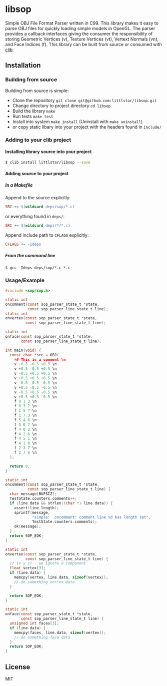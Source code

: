 # libsop

Simple OBJ File Format Parser written in C99.
This library makes it easy to parse OBJ files for quickly loading
simple models in OpenGL. The parser provides a callback interfaces giving the
consumer the responsibility of storing Geometric Vertices (v), Texture
Vertices (vt), Vertext Normals (vn), and Face Indices (f). This library
can be built from source or consumed with
[clib](https://github.com/clibs/clib).

## Installation

### Building from source

Building from source is simple:

* Clone the repository `git clone git@github.com:littlstar/libsop.git`
* Change directory to project directory `cd libsop`
* Build the library `make`
* Run tests `make test`
* Install into system `make install` (Uninstall with `make uninstall`)
* or copy static libary into your project with the headers found in
  `include/`

### Adding to your clib project

#### Installing library source into your project

```sh
$ clib install littlstar/libsop --save
```

#### Adding source to your project

##### In a Makefile

Append to the source explicitly:

```Makefile
SRC += $(wildcard deps/sop/*.c)
```

or everything found in `deps/`:

```Makefile
SRC += $(wildcard deps/*/*.c)
```

Append include path to `CFLAGS` explicitly:

```Makefile
CFLAGS += -Ideps
```

##### From the command line

```
$ gcc -Ideps deps/sop/*.c *.c
```

### Usage/Example

```c
#include <sop/sop.h>

static int
oncomment(const sop_parser_state_t *state,
          const sop_parser_line_state_t line);
static int
onvertex(const sop_parser_state_t *state,
         const sop_parser_line_state_t line);

static int
onface(const sop_parser_state_t *state,
       const sop_parser_line_state_t line);

int main(void) {
  const char *src = OBJ(
    ## This is a comment \n
    v -0.5 -0.5 +0.5 \n
    v +0.5 -0.5 +0.5 \n
    v -0.5 +0.5 +0.5 \n
    v +0.5 +0.5 +0.5 \n
    v -0.5 -0.5 -0.5 \n
    v +0.5 -0.5 -0.5 \n
    v -0.5 +0.5 -0.5 \n
    v +0.5 +0.5 -0.5 \n
    f 0 1 3 \n
    f 0 3 2 \n
    f 1 5 7 \n
    f 1 7 3 \n
    f 5 4 6 \n
    f 5 6 7 \n
    f 4 0 2 \n
    f 4 2 6 \n
    f 4 5 1 \n
    f 4 1 0 \n
    f 2 3 7 \n
    f 2 7 6 \n
  );

  return 0;
}

static int
oncomment(const sop_parser_state_t *state,
          const sop_parser_line_state_t line) {
  char message[BUFSIZ];
  TestState.counters.comments++;
  if (line.data && strlen((char *) line.data)) {
    assert(line.length);
    sprintf(message,
            "simple: .oncomment: comment line %d has length set",
            TestState.counters.comments);
    ok(message);
  }
  return SOP_EOK;
}

static int
onvertex(const sop_parser_state_t *state,
         const sop_parser_line_state_t line) {
  // (x y z) - we ignore w component
  float vertex[3];
  if (line.data) {
    memcpy(vertex, line.data, sizeof(vertex));
    // do something vertex data
  }

  return SOP_EOK;
}

static int
onface(const sop_parser_state_t *state,
       const sop_parser_line_state_t line) {
  unsigned int faces[3];
  if (line.data) {
    memcpy(faces, line.data, sizeof(vertex));
    // do something face data
  }
  return SOP_EOK;
}
```

## License

MIT
